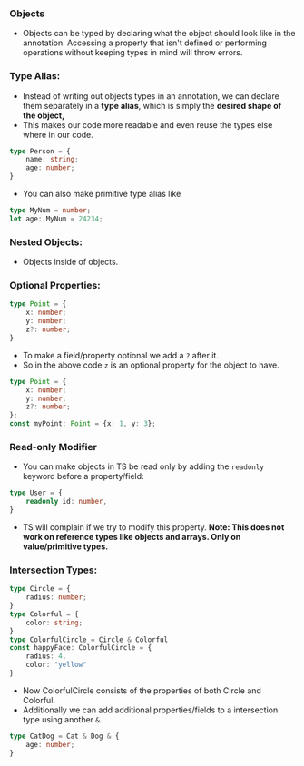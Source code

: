 ### Objects
- Objects can be typed by declaring what the object should look like in the annotation. Accessing a property that isn't defined or performing operations without keeping types in mind will throw errors.
### Type Alias:
- Instead of writing out objects types in an annotation, we can declare them separately in a **type alias**, which is simply the **desired shape of the object,**
- This makes our code more readable and even reuse the types else where in our code.
```ts
type Person = {
	name: string;
	age: number;
}
```
- You can also make primitive type alias like 
```ts
type MyNum = number;
let age: MyNum = 24234;
```
### Nested Objects:
- Objects inside of objects. 
### Optional Properties:
```ts
type Point = {
    x: number;
    y: number;
    z?: number;
}
```
- To make a field/property optional we add a `?` after it.
- So in the above code `z` is an optional property for the object to have.
```ts
type Point = {
    x: number;
    y: number;
    z?: number;
};
const myPoint: Point = {x: 1, y: 3};
```

### Read-only Modifier
- You can make objects in TS be read only by adding the `readonly` keyword before a property/field:
```ts
type User = {
    readonly id: number,
}
```
- TS will complain if we try to modify this property.
**Note: This does not work on reference types like objects and arrays. Only on value/primitive types.**


### Intersection Types:
```ts
type Circle = {
    radius: number;
}
type Colorful = {
    color: string;
}
type ColorfulCircle = Circle & Colorful
const happyFace: ColorfulCircle = {
    radius: 4,
    color: "yellow"
}
```
- Now ColorfulCircle consists of the properties of both Circle and Colorful.
- Additionally we can add additional properties/fields to a intersection type using another `&`.
```ts
type CatDog = Cat & Dog & {
    age: number;
}
```
